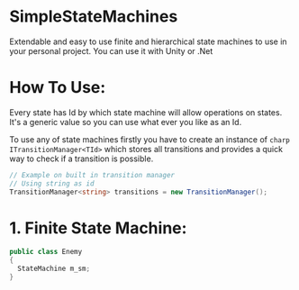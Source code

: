 # SimpleStateMachines
Extendable and easy to use finite and hierarchical state machines to use in your personal project.
You can use it with Unity or .Net

# How To Use:
Every state has Id by which state machine will allow operations on states. It's a generic value so you can use what ever you like as an Id.

To use any of state machines firstly you have to create an instance of ```charp ITransitionManager<TId>``` which stores all transitions and provides a quick way to check if a transition is possible.

```csharp
// Example on built in transition manager
// Using string as id
TransitionManager<string> transitions = new TransitionManager();
```

# 1. Finite State Machine:
```csharp
public class Enemy
{
  StateMachine m_sm;
}
```
